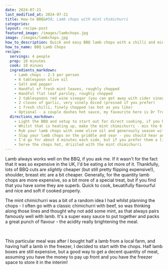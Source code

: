 ```yaml
---
date: 2024-07-21
last_modified_at: 2024-07-21
title: How-to BBQ&#58; Lamb chops with mint chimichurri
categories:
layout: recipe-post
featured_image: /images/lambchops.jpg
image: /images/lambchops.jpg
how_to_description: Quick and easy BBQ lamb chops with a chilli and mint chimichurri sauce
how_to_name: BBQ Lamb Chops
recipe:
  servings: 4 people
  prep: 10 minutes
  cook: 10 minues
  ingredients_markdown:
    - Lamb chops - 2-3 per person
    - 6 tablespoon olive oil
    - Salt and pepper
    - Handful of fresh mint leaves, roughly chopped
    - Handful flat leaf parsley, roughly chopped
    - 2 tablespoons red wine vinegar (you can get away with cider vinegar, or most vinegars will do to be honest)
    - 2 cloves of garlic, very vinely diced (pressed if you prefer)
    - 1 fresh chilli, finely chopped (as hot as you like)
    - Optional - a couple dashes hot sauce, my favourite here is Dr Trouble's chilli sauce
  directions_markdown:
    - Light the BBQ and setup to start out for direct cooking, if you have a cast iron griddle fit that and leave it to get nice and hot, if not, a cast iron skilled or a hevay based frying pan on the grill will be fine (of course, if you prefer to cook this inside, the same)
    - Whilst that is heating up, make the mint chimichurri - mix the 6 tablespoons of olive oil, vinegar, mint, parlsey, chilli, garlic, hot sauce and a generous pinch of salt and set aside (this is best fresh, but lamb chops are quick!)
    - Rub your lamb chops with some olive oil and generously season with salt and pepper (especially on the fat - lamb fat and salt is a magical thing)
    - Slap your lamb chops on the griddle and sear - you should hear an immediate sizzle and hiss when it hits the hot metal, if you don't hear that, the pan isn't hot enough (I'd probably take them off and let it heat up further)
    - I'd go for about 4 minutes each side, but if you prefer them a little more done then go 6-7 minutes (you can check the internal temperature with an instant read thermomenter, but because this is such a quick cook its often easier to wing it, and get used to the heat/cooking process and work out your own timings)
    - Serve the chops hot, drizzled with the mint chimichurri
---
```


Lamb always works well on the BBQ, if you ask me. If it wasn't for the fact that it was so expensive in the UK, I'd be eating a lot more of it. Thankfully, lots of BBQ cuts are _slightly_ cheaper (but still pretty flipping expensive!), shoulder, breast etc are a bit cheaper. Generally, for the quantity lamb chops are more expensive, so a bit more of a special treat, but if you find that you have some they are superb. Quick to cook, beuatifully flavourful and nice and soft if cooked properly.

The mint chimichurri was a bit of a random idea I had whilst planning the chops - I often go with a classic chimichurri with beef, so was thinking along those lines and thought why not add some mint, as that always pairs famously well with lamb. It's a super easy sauce to put together and packs a great punch of flavour - the acidity really brightening the meal.

<br>

This particular meal was after I bought half a lamb from a local farm, and having half a lamb in the freezer, I decided to start with the chops. Half lamb boxes are still expensive, but a good way to get a decent quantity of meat, assuming you have the money to pay up front and you have the freezer space to store it in the interim!

<br>
<br>
